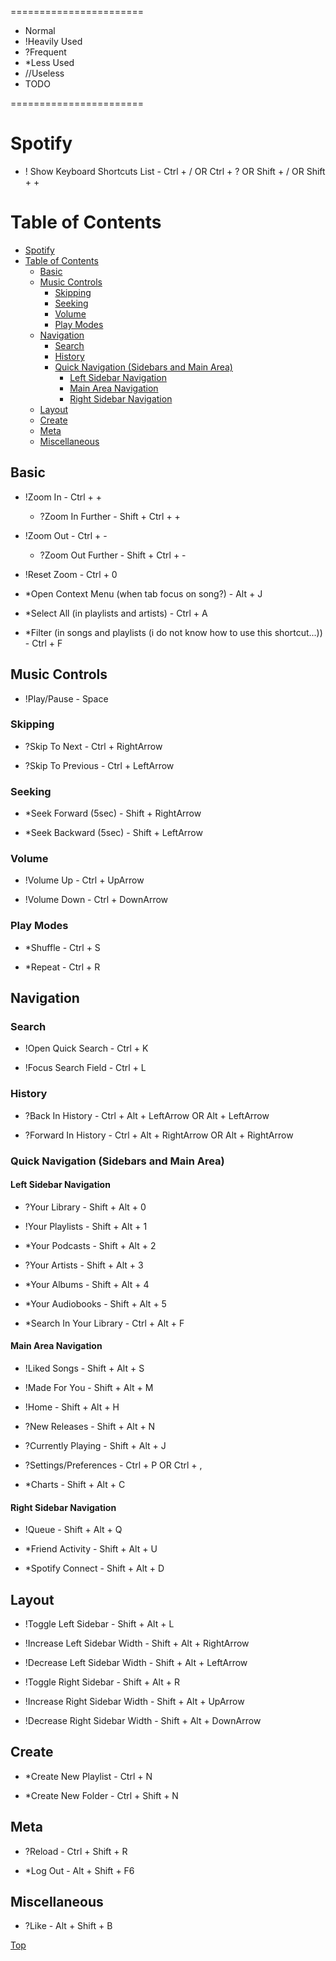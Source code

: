 =======================

* Normal
* !Heavily Used
* ?Frequent
* *Less Used
* //Useless
* TODO

=======================

# Spotify

* ! Show Keyboard Shortcuts List - Ctrl + / OR Ctrl + ? OR Shift + / OR Shift + +

Table of Contents
=================

- [Spotify](#spotify)
- [Table of Contents](#table-of-contents)
  - [Basic](#basic)
  - [Music Controls](#music-controls)
    - [Skipping](#skipping)
    - [Seeking](#seeking)
    - [Volume](#volume)
    - [Play Modes](#play-modes)
  - [Navigation](#navigation)
    - [Search](#search)
    - [History](#history)
    - [Quick Navigation (Sidebars and Main Area)](#quick-navigation-sidebars-and-main-area)
      - [Left Sidebar Navigation](#left-sidebar-navigation)
      - [Main Area Navigation](#main-area-navigation)
      - [Right Sidebar Navigation](#right-sidebar-navigation)
  - [Layout](#layout)
  - [Create](#create)
  - [Meta](#meta)
  - [Miscellaneous](#miscellaneous)


## Basic

* !Zoom In - Ctrl + + 
  * ?Zoom In Further - Shift + Ctrl + + 
* !Zoom Out - Ctrl + -
  * ?Zoom Out Further - Shift + Ctrl + -
* !Reset Zoom - Ctrl + 0

* *Open Context Menu (when tab focus on song?) - Alt + J

* *Select All (in playlists and artists) - Ctrl + A

* *Filter (in songs and playlists (i do not know how to use this shortcut...)) - Ctrl + F

## Music Controls

* !Play/Pause - Space

### Skipping

* ?Skip To Next - Ctrl + RightArrow

* ?Skip To Previous - Ctrl + LeftArrow

### Seeking

* *Seek Forward (5sec) - Shift + RightArrow

* *Seek Backward (5sec) - Shift + LeftArrow

### Volume

* !Volume Up - Ctrl + UpArrow

* !Volume Down - Ctrl + DownArrow

### Play Modes

* *Shuffle - Ctrl + S

* *Repeat - Ctrl + R

## Navigation

### Search

* !Open Quick Search - Ctrl + K

* !Focus Search Field - Ctrl + L

### History

* ?Back In History - Ctrl + Alt + LeftArrow OR Alt + LeftArrow

* ?Forward In History - Ctrl + Alt + RightArrow OR Alt + RightArrow

### Quick Navigation (Sidebars and Main Area)

#### Left Sidebar Navigation

* ?Your Library    - Shift + Alt + 0
* !Your Playlists  - Shift + Alt + 1
* *Your Podcasts   - Shift + Alt + 2
* ?Your Artists    - Shift + Alt + 3
* *Your Albums     - Shift + Alt + 4
* *Your Audiobooks - Shift + Alt + 5

* *Search In Your Library - Ctrl + Alt + F

#### Main Area Navigation

* !Liked Songs - Shift + Alt + S

* !Made For You - Shift + Alt + M

* !Home - Shift + Alt + H

* ?New Releases - Shift + Alt + N

* ?Currently Playing - Shift + Alt + J

* ?Settings/Preferences - Ctrl + P OR Ctrl + ,

* *Charts - Shift + Alt + C

#### Right Sidebar Navigation

* !Queue - Shift + Alt + Q

* *Friend Activity - Shift + Alt + U

* *Spotify Connect - Shift + Alt + D

## Layout

* !Toggle Left Sidebar - Shift + Alt + L
* !Increase Left Sidebar Width - Shift + Alt + RightArrow
* !Decrease Left Sidebar Width - Shift + Alt + LeftArrow

* !Toggle Right Sidebar - Shift + Alt + R
* !Increase Right Sidebar Width - Shift + Alt + UpArrow
* !Decrease Right Sidebar Width - Shift + Alt + DownArrow

## Create

* *Create New Playlist - Ctrl + N

* *Create New Folder - Ctrl + Shift + N

## Meta

* ?Reload - Ctrl + Shift + R

* *Log Out - Alt + Shift + F6

## Miscellaneous

* ?Like - Alt + Shift + B

<a href="#top"> Top </a>